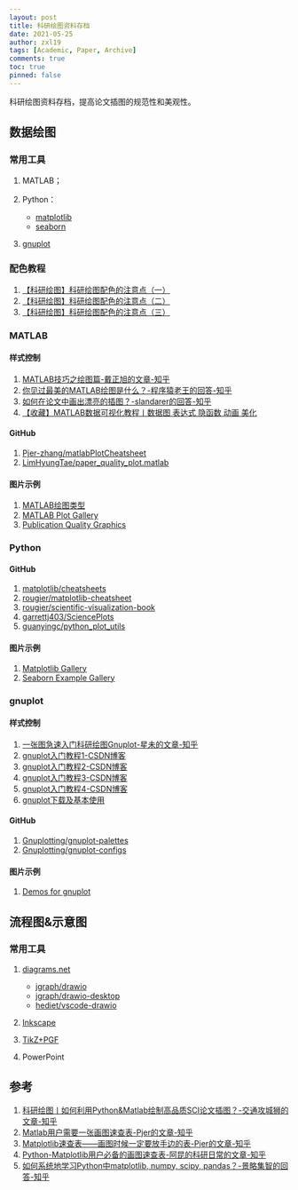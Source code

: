 ```yaml
---
layout: post
title: 科研绘图资料存档
date: 2021-05-25
author: zxl19
tags: [Academic, Paper, Archive]
comments: true
toc: true
pinned: false
---
```


科研绘图资料存档，提高论文插图的规范性和美观性。

<!-- more -->

## 数据绘图

### 常用工具

1. MATLAB；
2. Python：

    - [matplotlib](https://matplotlib.org)
    - [seaborn](https://seaborn.pydata.org)

3. [gnuplot](http://www.gnuplot.info)

### 配色教程

1. [【科研绘图】科研绘图配色的注意点（一）](https://www.bilibili.com/video/BV1J7411G7Uv)
2. [【科研绘图】科研绘图配色的注意点（二）](https://www.bilibili.com/video/BV167411E7eo)
3. [【科研绘图】科研绘图配色的注意点（三）](https://www.bilibili.com/video/BV1H7411o7pj)

### MATLAB

#### 样式控制

1. [MATLAB技巧之绘图篇-戴正旭的文章-知乎](https://zhuanlan.zhihu.com/p/92283650)
2. [你见过最美的MATLAB绘图是什么？-程序猿老王的回答-知乎](https://www.zhihu.com/question/43309577/answer/2311550516)
3. [如何在论文中画出漂亮的插图？-slandarer的回答-知乎](https://www.zhihu.com/question/21664179/answer/2877054256)
4. [【收藏】MATLAB数据可视化教程丨数据图 表达式 隐函数 动画 美化](https://www.bilibili.com/video/BV1Yd4y1M7BF)

#### GitHub

1. [Pjer-zhang/matlabPlotCheatsheet](https://github.com/Pjer-zhang/matlabPlotCheatsheet)
2. [LimHyungTae/paper_quality_plot.matlab](https://github.com/LimHyungTae/paper_quality_plot.matlab)

#### 图片示例

1. [MATLAB绘图类型](https://ww2.mathworks.cn/help/matlab/creating_plots/types-of-matlab-plots.html)
2. [MATLAB Plot Gallery](https://www.mathworks.com/products/matlab/plot-gallery.html)
3. [Publication Quality Graphics](https://ww2.mathworks.cn/matlabcentral/fileexchange/35246-matlab-plot-gallery-publication-quality-graphics?focused=6792997&tab=example%EF%BC%89)

### Python

#### GitHub

1. [matplotlib/cheatsheets](https://github.com/matplotlib/cheatsheets)
2. [rougier/matplotlib-cheatsheet](https://github.com/rougier/matplotlib-cheatsheet)
3. [rougier/scientific-visualization-book](https://github.com/rougier/scientific-visualization-book)
4. [garrettj403/SciencePlots](https://github.com/garrettj403/SciencePlots)
5. [guanyingc/python_plot_utils](https://github.com/guanyingc/python_plot_utils)

#### 图片示例

1. [Matplotlib Gallery](https://matplotlib.org/stable/gallery/index.html)
2. [Seaborn Example Gallery](https://seaborn.pydata.org/examples/index.html)

### gnuplot

#### 样式控制

1. [一张图急速入门科研绘图Gnuplot-星未的文章-知乎](https://zhuanlan.zhihu.com/p/356438078)
2. [gnuplot入门教程1-CSDN博客](https://blog.csdn.net/liyuanbhu/article/details/8502383)
3. [gnuplot入门教程2-CSDN博客](https://blog.csdn.net/liyuanbhu/article/details/8502418)
4. [gnuplot入门教程3-CSDN博客](https://blog.csdn.net/liyuanbhu/article/details/8502450)
5. [gnuplot入门教程4-CSDN博客](https://blog.csdn.net/liyuanbhu/article/details/8502461)
6. [gnuplot下载及基本使用](https://blog.csdn.net/weixin_42014622/article/details/82962634)

#### GitHub

1. [Gnuplotting/gnuplot-palettes](https://github.com/Gnuplotting/gnuplot-palettes)
2. [Gnuplotting/gnuplot-configs](https://github.com/Gnuplotting/gnuplot-configs)

#### 图片示例

1. [Demos for gnuplot](https://gnuplot.sourceforge.net/demo/)

## 流程图&示意图

### 常用工具

1. [diagrams.net](https://www.diagrams.net)

    - [jgraph/drawio](https://github.com/jgraph/drawio)
    - [jgraph/drawio-desktop](https://github.com/jgraph/drawio-desktop)
    - [hediet/vscode-drawio](https://github.com/hediet/vscode-drawio)

2. [Inkscape](https://inkscape.org)
3. [TikZ+PGF](https://www.ctan.org/pkg/pgf)
4. PowerPoint

## 参考

1. [科研绘图丨如何利用Python&Matlab绘制高品质SCI论文插图？-交通攻城狮的文章-知乎](https://zhuanlan.zhihu.com/p/354248292)
2. [Matlab用户需要一张画图速查表-Pjer的文章-知乎](https://zhuanlan.zhihu.com/p/112229373)
3. [Matplotlib速查表——画图时候一定要放手边的表-Pjer的文章-知乎](https://zhuanlan.zhihu.com/p/77782561)
4. [Python-Matplotlib用户必备的画图速查表-阿昆的科研日常的文章-知乎](https://zhuanlan.zhihu.com/p/197854613)
5. [如何系统地学习Python中matplotlib, numpy, scipy, pandas？-景略集智的回答-知乎](https://www.zhihu.com/question/37180159/answer/501189831)
